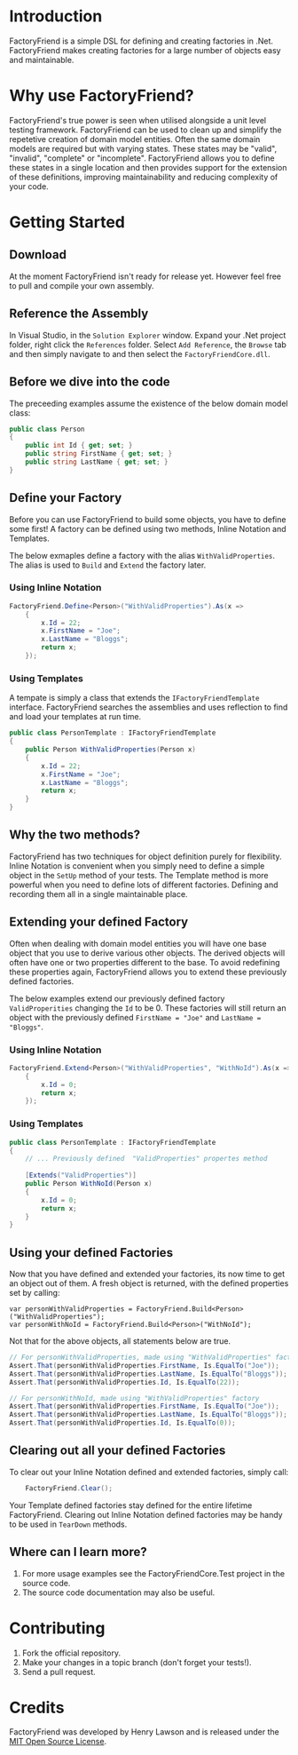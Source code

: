 # Introduction
FactoryFriend is a simple DSL for defining and creating factories in 
.Net. FactoryFriend makes creating factories for a large number of
objects easy and maintainable.

# Why use FactoryFriend?
FactoryFriend's true power is seen when utilised alongside a unit level
testing framework. FactoryFriend can be used to clean up and simplify
the repetetive creation of domain model entities. Often the same domain
models are required but with varying states. These states may be "valid",
"invalid", "complete" or "incomplete". FactoryFriend allows you to
define these states in a single location and then provides support for the
extension of these definitions, improving maintainability and reducing 
complexity of your code.

# Getting Started
## Download
At the moment FactoryFriend isn't ready for release yet. However feel 
free to pull and compile your own assembly.

## Reference the Assembly
In Visual Studio, in the `Solution Explorer` window. Expand your .Net 
project folder, right click the `References` folder. Select `Add Reference`, 
the `Browse` tab and then simply navigate to and then select the
`FactoryFriendCore.dll`.

## Before we dive into the code
The preceeding examples assume the existence of the below domain model class:

```c#
public class Person
{
	public int Id { get; set; }
	public string FirstName { get; set; }
	public string LastName { get; set; }
}
```

## Define your Factory
Before you can use FactoryFriend to build some objects, you have to 
define some first! A factory can be defined using two methods, Inline
Notation and Templates.

The below exmaples define a factory with the alias `WithValidProperties`. The 
alias is used to `Build` and `Extend` the factory later.
### Using Inline Notation

```c#
FactoryFriend.Define<Person>("WithValidProperties").As(x => 
	{
		x.Id = 22;
		x.FirstName = "Joe";
		x.LastName = "Bloggs";
		return x;
	});
```
### Using Templates
A tempate is simply a class that extends the `IFactoryFriendTemplate` 
interface. FactoryFriend searches the assemblies and uses reflection
to find and load your templates at run time. 

```c#
public class PersonTemplate : IFactoryFriendTemplate
{
	public Person WithValidProperties(Person x)
	{
		x.Id = 22;
		x.FirstName = "Joe";
		x.LastName = "Bloggs";
		return x;
	}
}
```
	
## Why the two methods?
FactoryFriend has two techniques for object definition purely for flexibility. 
Inline Notation is convenient when you simply need to define a simple object
in the `SetUp` method of your tests. The Template method is more powerful
when you need to define lots of different factories. Defining and recording
them all in a single maintainable place.

## Extending your defined Factory
Often when dealing with domain model entities you will have one base object 
that you use to derive various other objects. The derived objects will often 
have one or two properties different to the base. To avoid redefining these
properties again, FactoryFriend allows you to extend these previously defined factories.

The below examples extend our previously defined factory `ValidProperities` changing
the `Id` to be 0. These factories will still return an object with the previously defined
`FirstName = "Joe"` and `LastName = "Bloggs"`.

### Using Inline Notation

```c#
FactoryFriend.Extend<Person>("WithValidProperties", "WithNoId").As(x => 
	{
		x.Id = 0;
		return x;
	});
```

### Using Templates

```c#
public class PersonTemplate : IFactoryFriendTemplate
{
	// ... Previously defined  "ValidProperties" propertes method
	
	[Extends("ValidProperties")]
	public Person WithNoId(Person x)
	{
		x.Id = 0;
		return x;
	}
}
```

## Using your defined Factories
Now that you have defined and extended your factories, its now time to get an object
out of them. A fresh object is returned, with the defined properties set by calling:

```
var personWithValidProperties = FactoryFriend.Build<Person>("WithValidProperties");
var personWithNoId = FactoryFriend.Build<Person>("WithNoId");
```
	
Not that for the above objects, all statements below are true.
```c#
// For personWithValidProperties, made using "WithValidProperties" factory
Assert.That(personWithValidProperties.FirstName, Is.EqualTo("Joe"));
Assert.That(personWithValidProperties.LastName, Is.EqualTo("Bloggs"));
Assert.That(personWithValidProperties.Id, Is.EqualTo(22));

// For personWithNoId, made using "WithValidProperties" factory
Assert.That(personWithValidProperties.FirstName, Is.EqualTo("Joe"));
Assert.That(personWithValidProperties.LastName, Is.EqualTo("Bloggs"));
Assert.That(personWithValidProperties.Id, Is.EqualTo(0));
```

## Clearing out all your defined Factories
To clear out your Inline Notation defined and extended factories, simply call:

```c#
	FactoryFriend.Clear();
```

Your Template defined factories stay defined for the entire lifetime 
FactoryFriend. Clearing out Inline Notation defined factories may be handy
to be used in `TearDown` methods.

## Where can I learn more?
1. For more usage examples see the FactoryFriendCore.Test project in the source 
code.
2. The source code documentation may also be useful.

# Contributing
1. Fork the official repository.
2. Make your changes in a topic branch (don't forget your tests!).
3. Send a pull request.

# Credits
FactoryFriend was developed by Henry Lawson and is released under the [MIT Open Source License](http://www.opensource.org/licenses/MIT).

